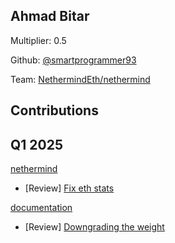 ## Ahmad Bitar
Multiplier: 0.5

Github: [@smartprogrammer93](https://github.com/smartprogrammer93)

Team: [NethermindEth/nethermind](https://github.com/NethermindEth/nethermind/pulls?q=author%3Asmartprogrammer93+)

## Contributions
## Q1 2025

[nethermind](https://github.com/NethermindEth/nethermind)
* [Review] [Fix eth stats](https://github.com/NethermindEth/nethermind/pull/8215#pullrequestreview-2619740071)

[documentation](https://github.com/protocolguild/documentation)
* [Review] [Downgrading the weight](https://github.com/protocolguild/documentation/pull/313#pullrequestreview-2567934785)
